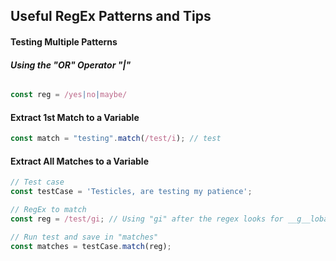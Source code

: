 ## Useful RegEx Patterns and Tips

#### __Testing Multiple Patterns__
###### __Using the "OR" Operator "|"__
```javascript
const reg = /yes|no|maybe/
```

#### __Extract 1st Match to a Variable__
```javascript
const match = "testing".match(/test/i); // test
```
#### __Extract All Matches to a Variable__
```javascript
// Test case
const testCase = 'Testicles, are testing my patience';

// RegEx to match
const reg = /test/gi; // Using "gi" after the regex looks for __g__lobal matches that are case __i__nsensitive.

// Run test and save in "matches"
const matches = testCase.match(reg);
```
